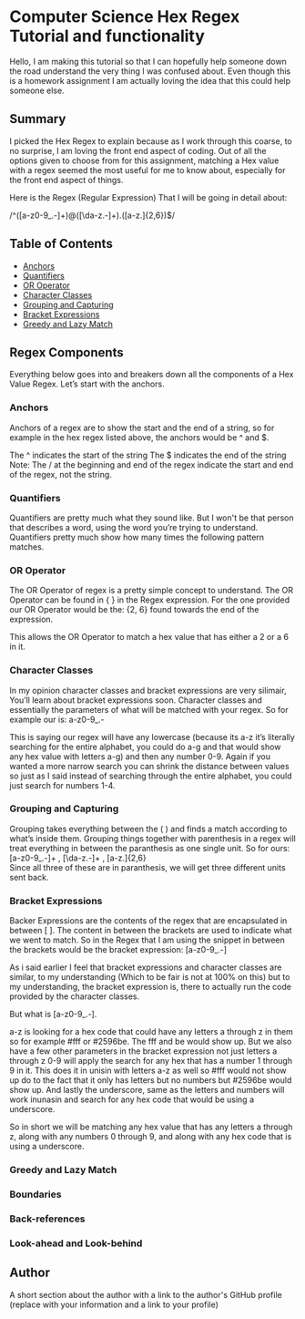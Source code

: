 # Computer Science Hex Regex Tutorial and functionality 

Hello, I am making this tutorial so that I can hopefully help someone down the road understand the very thing I was confused about. Even though this is a homework assignment I am actually loving the idea that this could help someone else. 


## Summary

I picked the Hex Regex to explain because as I work through this coarse, to no surprise, I am loving the front end aspect of coding. Out of all the options given to choose from for this assignment, matching a Hex value with a regex seemed the most useful for me to know about, especially for the front end aspect of things.

Here is the Regex (Regular Expression) That I will be going in detail about:  

/^([a-z0-9_\.-]+)@([\da-z\.-]+)\.([a-z\.]{2,6})$/


## Table of Contents

- [Anchors](#anchors)
- [Quantifiers](#quantifiers)
- [OR Operator](#or-operator)
- [Character Classes](#character-classes)
- [Grouping and Capturing](#grouping-and-capturing)
- [Bracket Expressions](#bracket-expressions)
- [Greedy and Lazy Match](#greedy-and-lazy-match)


## Regex Components

Everything below goes into and breakers down all the components of a Hex Value Regex. Let’s start with the anchors. 

### Anchors

Anchors of a regex are to show the start and the end of a string, so for example in the hex regex listed above, the anchors would be ^ and $. 

The ^ indicates the start of the string 
The $ indicates the end of the string
Note: The / at the beginning and end of the regex indicate the start and end of the regex, not the string.


### Quantifiers

Quantifiers are pretty much what they sound like. But I won't be that person that describes a word, using the word you’re trying to understand. Quantifiers pretty much show how many times the following pattern matches. 

### OR Operator

The OR Operator of regex is a pretty simple concept to understand. The OR Operator can be found  in { } in the Regex expression. For the one provided our OR Operator would be the: {2, 6} found towards the end of the expression. 

This allows the OR Operator to match a  hex value that has either a 2 or a 6 in it.  

### Character Classes

In my opinion character classes and bracket expressions are very silimair, You’ll learn about bracket expressions soon. Character classes and essentially the parameters of what will be matched with your regex. So for example our is: a-z0-9_\.-

This is saying our regex will have any lowercase (because its a-z it’s literally searching for the entire alphabet, you could do a-g and that would show any hex value with letters a-g) and then any number 0-9. Again if you wanted a more narrow search you can shrink the distance between values so just as I said instead of searching through the entire alphabet, you could just search for numbers 1-4. 

### Grouping and Capturing

Grouping takes everything between the ( ) and finds a match according to what’s inside them. Grouping things together with parenthesis in a regex will treat everything in between the paranthesis as one single unit. So for ours: [a-z0-9_\.-]+  ,  [\da-z\.-]+  ,  [a-z\.]{2,6}  
Since all three of these are in paranthesis, we will get three different units sent back. 


### Bracket Expressions

Backer Expressions are the contents of the regex that are encapsulated in between [ ]. The content in between the brackets are used to indicate what we went to match. So in the Regex that I am using the snippet in between the brackets would be the bracket expression: [a-z0-9_\.-]

As i said earlier I feel that bracket expressions and character classes are similar, to my understanding (Which to be fair is not at 100% on this) but to my understanding, the bracket expression is, there to actually run the code provided by the character classes. 

But what is [a-z0-9_\.-]. 

a-z is looking for a hex code that could have any letters a through z in them so for example #fff or #2596be. The fff and be would show up. But we also have a few other parameters in the bracket expression not just letters a through z 
0-9 will apply the search for any hex that has a number 1 through 9 in it. This does it in unisin with letters a-z as well so #fff would not show up do to the fact that it only has letters but no numbers but #2596be would show up.
And lastly the underscore, same as the letters and numbers will work inunasin and search for any hex code that would be using a underscore. 

So in short we will be matching any hex value that has any letters a through z, along with any numbers 0 through 9, and along with any hex code that is using a underscore. 



### Greedy and Lazy Match

### Boundaries

### Back-references

### Look-ahead and Look-behind

## Author

A short section about the author with a link to the author's GitHub profile (replace with your information and a link to your profile)